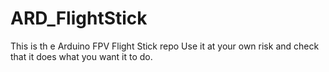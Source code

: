 # ARD_FlightStick
This is th e Arduino FPV Flight Stick repo
Use it at your own risk and check that it does what you want it to do.
